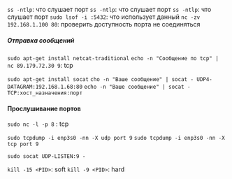 `ss -ntlp`: что слушает порт
`ss -ntlp`: что слушает порт
`ss -ntlp`: что слушает порт
`sudo lsof -i :5432`: что использует данный
`nc -zv 192.168.1.100 80`: проверить доступность порта не соединяться

##### Отправка сообщений
`sudo apt-get install netcat-traditional`
`echo -n "Сообщение по tcp" | nc 89.179.72.30 9`: tcp

`sudo apt-get install socat`
`cho -n "Ваше сообщение" | socat - UDP4-DATAGRAM:192.168.1.68:80`
`echo -n "Ваше сообщение" | socat - TCP:хост_назначения:порт`

#### Прослушивание портов
`sudo nc -l -p 8` : tcp

`sudo tcpdump -i enp3s0 -nn -X udp port 9`
`sudo tcpdump -i enp3s0 -nn -X tcp port 9`

`sudo socat UDP-LISTEN:9 -`



`kill -15 <PID>`:  soft
`kill -9 <PID>`: hard


